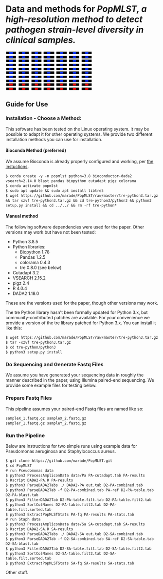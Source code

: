 # Data and methods for <i>PopMLST, a high-resolution method to detect pathogen strain-level diversity in clinical samples.</i>
![logo](/title.png)
## Guide for Use
### Installation - Choose a Method:
This software has been tested on the Linux operating system. It may be possible to adapt it for other operating systems. We provide two different installation methods you can use for installation.
#### Bioconda Method (preferred)
We assume Bioconda is already properly configured and working, per <a href="https://bioconda.github.io/user/install.html">the instuctions</a>.

    $ conda create -y -n popmlst python=3.8 bioconductor-dada2 vsearch=2.14.0 blast pandas biopython cutadapt pigz colorama
    $ conda activate popmlst
    $ sudo apt update && sudo apt install libtre5
    $ wget https://github.com/marade/PopMLST/raw/master/tre-python3.tar.gz && tar xzvf tre-python3.tar.gz && cd tre-python3/python3 && python3 setup.py install && cd ../../ && rm -rf tre-python*

#### Manual method
The following software dependencies were used for the paper. Other versions may work but have not been tested:
* Python 3.8.5
* Python libraries:
  * Biopython 1.78
  * Pandas 1.2.5
  * colorama 0.4.3
  * tre 0.8.0 (see below)
* Cutadapt 3.2
* VSEARCH 2.15.2
* pigz 2.4
* R 4.0.4
* DADA2 1.18.0

These are the versions used for the paper, though other versions may work.

The tre Python library hasn't been formally updated for Python 3.x, but community-contributed patches are available. For your convenience we provide a version of the tre library patched for Python 3.x. You can install it like this:

    $ wget https://github.com/marade/PopMLST/raw/master/tre-python3.tar.gz
    $ tar -xzvf tre-python3.tar.gz
    $ cd tre-python/python3
    $ python3 setup.py install

### Do Sequencing and Generate Fastq Files
We assume you have generated your sequencing data in roughly the manner described in the paper, using Illumina paired-end sequencing. We provide some example files for testing below.
### Prepare Fastq Files
This pipeline assumes your paired-end Fastq files are named like so:

    sampleX_1.fastq.gz sampleX_2.fastq.gz
    sampleY_1.fastq.gz sampleY_2.fastq.gz

### Run the Pipeline
Below are instructions for two simple runs using example data for Pseudomonas aeruginosa and Staphylococcus aureus.

    $ git clone https://github.com/marade/PopMLST.git
    $ cd PopMLST
    # run Pseudomonas data
    $ python3 ProcessAmpliconData data/Pa PA-cutadapt.tab PA-results
    $ Rscript DADA2-PA.R PA-results
    $ python3 ParseDADA2Tabs ./ DADA2-PA out.tab D2-PA-combined.tab
    $ python3 ParseDADA2Tab -f D2-PA-combined.tab PA-ref D2-PA-table.tab D2-PA-blast.tab
    $ python3 FilterDADA2Tab D2-PA-table.filt.tab D2-PA-table.filt2.tab
    $ python3 SortColNames D2-PA-table.filt2.tab D2-PA-table.filt.sorted.tab
    $ python3 ExtractPopMLSTStats PA-fq PA-results PA-stats.tab
    # run Staph data
    $ python3 ProcessAmpliconData data/Sa SA-cutadapt.tab SA-results
    $ Rscript DADA2-SA.R SA-results
    $ python3 ParseDADA2Tabs ./ DADA2-SA out.tab D2-SA-combined.tab
    $ python3 ParseDADA2Tab -f D2-SA-combined.tab SA-ref D2-SA-table.tab D2-SA-blast.tab
    $ python3 FilterDADA2Tab D2-SA-table.filt.tab D2-SA-table.filt2.tab
    $ python3 SortColNames D2-SA-table.filt2.tab D2-SA-table.filt.sorted.tab
    $ python3 ExtractPopMLSTStats SA-fq SA-results SA-stats.tab
    
Other stuff.

